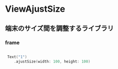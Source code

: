 # ViewAjustSize

## 端末のサイズ間を調整するライブラリ

### frame

```swift

 Text("1")
	.ajustSize(width: 100, height: 100)

```
